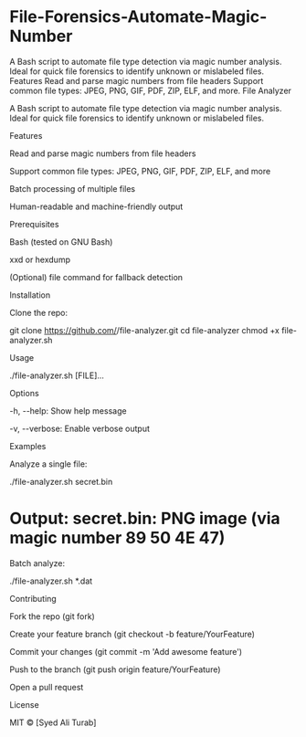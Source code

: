 # File-Forensics-Automate-Magic-Number
A Bash script to automate file type detection via magic number analysis. Ideal for quick file forensics to identify unknown or mislabeled files.  Features  Read and parse magic numbers from file headers  Support common file types: JPEG, PNG, GIF, PDF, ZIP, ELF, and more.
File Analyzer

A Bash script to automate file type detection via magic number analysis. Ideal for quick file forensics to identify unknown or mislabeled files.

Features

Read and parse magic numbers from file headers

Support common file types: JPEG, PNG, GIF, PDF, ZIP, ELF, and more

Batch processing of multiple files

Human-readable and machine-friendly output

Prerequisites

Bash (tested on GNU Bash)

xxd or hexdump

(Optional) file command for fallback detection

Installation

Clone the repo:

git clone https://github.com/<your-username>/file-analyzer.git
cd file-analyzer
chmod +x file-analyzer.sh

Usage

./file-analyzer.sh [FILE]...

Options

-h, --help: Show help message

-v, --verbose: Enable verbose output

Examples

Analyze a single file:

./file-analyzer.sh secret.bin
# Output: secret.bin: PNG image (via magic number 89 50 4E 47)

Batch analyze:

./file-analyzer.sh *.dat

Contributing

Fork the repo (git fork)

Create your feature branch (git checkout -b feature/YourFeature)

Commit your changes (git commit -m 'Add awesome feature')

Push to the branch (git push origin feature/YourFeature)

Open a pull request

License

MIT © [Syed Ali Turab]

